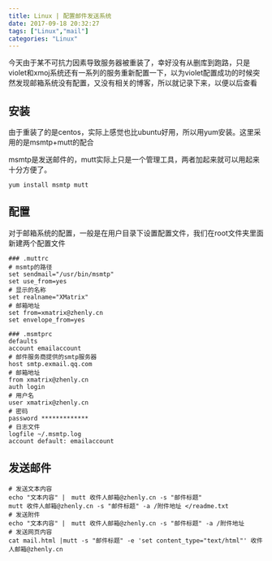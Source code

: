 ```yaml
---
title: Linux | 配置邮件发送系统
date: 2017-09-18 20:32:27
tags: ["Linux","mail"]
categories: "Linux"
---
```

今天由于某不可抗力因素导致服务器被重装了，幸好没有从删库到跑路，只是violet和xmoj系统还有一系列的服务重新配置一下，以为violet配置成功的时候突然发现邮箱系统没有配置，又没有相关的博客，所以就记录下来，以便以后查看
<!--more-->

## 安装

由于重装了的是centos，实际上感觉也比ubuntu好用，所以用yum安装。这里采用的是msmtp+mutt的配合

msmtp是发送邮件的，mutt实际上只是一个管理工具，两者加起来就可以用起来十分方便了。

```shell
yum install msmtp mutt
```

## 配置

对于邮箱系统的配置，一般是在用户目录下设置配置文件，我们在root文件夹里面新建两个配置文件

```shell
### .muttrc
# msmtp的路径
set sendmail="/usr/bin/msmtp"
set use_from=yes
# 显示的名称
set realname="XMatrix"
# 邮箱地址
set from=xmatrix@zhenly.cn
set envelope_from=yes
```

```shell
### .msmtprc
defaults
account emailaccount
# 邮件服务商提供的smtp服务器
host smtp.exmail.qq.com
# 邮箱地址
from xmatrix@zhenly.cn
auth login
# 用户名
user xmatrix@zhenly.cn
# 密码
password *************
# 日志文件
logfile ~/.msmtp.log
account default: emailaccount
```



## 发送邮件

```shell
# 发送文本内容
echo "文本内容" |　mutt 收件人邮箱@zhenly.cn -s "邮件标题"
mutt 收件人邮箱@zhenly.cn -s "邮件标题" -a /附件地址 </readme.txt
# 发送附件
echo "文本内容" |　mutt 收件人邮箱@zhenly.cn -s "邮件标题" -a /附件地址
# 发送网页内容
cat mail.html |mutt -s "邮件标题" -e 'set content_type="text/html"' 收件人邮箱@zhenly.cn
```

